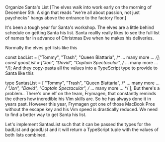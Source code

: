 Organize Santa's List
[The elves walk into work early on the morning of December 5th. A sign that reads "we're all about passion, not just paychecks" hangs above the entrance to the factory floor.]

It's been a tough year for Santa's workshop. The elves are a little behind schedule on getting Santa his list. Santa reallly really likes to see the full list of names far in advance of Christmas Eve when he makes his deliveries.

Normally the elves get lists like this

const badList = ["Tommy", "Trash", "Queen Blattaria", /* ... many more ... */];
const goodList = ["Jon", "David", "Captain Spectacular", /* ... many more ... */];
And they copy-pasta all the values into a TypeScript type to provide to Santa like this

type SantasList = [
"Tommy", "Trash", "Queen Blattaria", /* ... many more ... */
"Jon", "David", "Captain Spectacular", /* ... many more ... */
];
But there's a problem.. There's one elf on the team, Frymagen, that constantly reminds the others how incredible his Vim skills are. So he has always done it in years past. However this year, Frymagen got one of those MacBook Pros without the escape key and his Vim speed is drastically reduced. We need to find a better way to get Santa his list.

Let's implement SantasList such that it can be passed the types for the badList and goodList and it will return a TypeScript tuple with the values of both lists combined.
